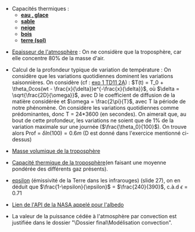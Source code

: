 - Capacités thermiques :
     * **[eau , glace](https://fr.wikipedia.org/wiki/Capacit%C3%A9_thermique_massique)**
     * [**sable**](https://material-properties.org/fr/sable-densite-capacite-thermique-conductivite-thermique/)
     * [**neige**](https://www.thermoconcept-sarl.com/base-de-donnees-chaleur-specifique-ou-capacite-thermique/) 
     * [**bois**](http://www.chim.lu/ch0612.php)
     * [**terre (sol)**](https://acsess.onlinelibrary.wiley.com/doi/abs/10.2136/sssaj2018.11.0434)
 * [Epaisseur de l'atmosphère]((https://fr.wikipedia.org/wiki/Atmosph%C3%A8re_terrestre)) : On ne considère que la troposphère, car elle concentre 80% de la masse d'air.
   
 * Calcul de la profondeur typique de variation de température : On considère que les variations quotidiennes dominent les variations saisonnières. On considère (cf : [exo 1 TD11 2A](https://gitlab.com/capecl/y2/-/raw/main/Cours%20et%20exercices/Chapitre_11%20:%20Diffusion%20thermique/TD/corr_chap11_td_vprof.pdf?ref_type=heads)) : $T(t) = T_0 + \theta_0cos(wt - \frac{x}{\delta})e^{-\frac{x}{\delta}}$, où $\delta = \sqrt{\frac{2D}{\omega}}$, avec D le coefficient de diffusion de la matière considérée et $\omega = \frac{2\pi}{T}$, avec T la période de notre phénomène. On considère les variations quotidiennes comme prédominantes, donc T = 24*3600 (en secondes). On aimerait que, au bout de cette profondeur, les variations ne soient que de 1% de la variation maximale sur une journée ($\frac{\theta_0}{100}$). On trouve alors Prof = $\delta ln(100) = 0.6 m$ (D est donné dans l'exercice mentionné ci-dessus)
   
 * [Masse volumique de la troposphère](https://education.toutcomment.com/article/troposphere-definition-et-caracteristiques-15086.html)
   
 * [Capacité thermique de la troposphère](https://fr.wikipedia.org/wiki/Capacit%C3%A9_thermique_massique)(en faisant une moyenne pondérée des différents gaz présents).
   
 * [epsilon](https://web.lmd.jussieu.fr/~jldufres/Exposes/Duf_ERRE_psud_1.pdf) (émissivité de la Terre dans les infrarouges) (slide 27), on en déduit que   $\frac{1-\epsilon}{\epsilon}$ = $\frac{240}{390}$, c.à.d $\epsilon$ = 0.71
   
 * [Lien de l'API de la NASA appelé pour l'albedo](https://power.larc.nasa.gov/api/pages/)

 * La valeur de la puissance cédée à l'atmosphère par convection est justifiée dans le dossier "\Dossier final\Modélisation convection".
 

